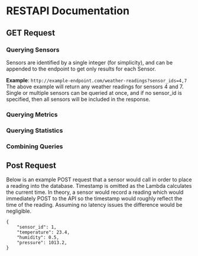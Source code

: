 # RESTAPI Documentation

## GET Request

### Querying Sensors
Sensors are identified by a single integer (for simplicity), and can be appended to the endpoint to get only results for each Sensor.

**Example**: `http://example-endpoint.com/weather-readings?sensor_ids=4,7`
The above example will return any weather readings for sensors 4 and 7. Single or multiple sensors can be queried at once, and if no sensor_id is specified, then all sensors will be included in the response. 

### Querying Metrics


### Querying Statistics


### Combining Queries

## Post Request
Below is an example POST request that a sensor would call in order to place a reading into the database. Timestamp is omitted as the Lambda calculates the current time. In theory, a sensor would record a reading which would immediately POST to the API so the timestamp would roughly reflect the time of the reading. Assuming no latency issues the difference would be negligible. 
```
{
    "sensor_id": 1,
    "temperature": 23.4,
    "humidity": 0.5,
    "pressure": 1013.2,
}
```